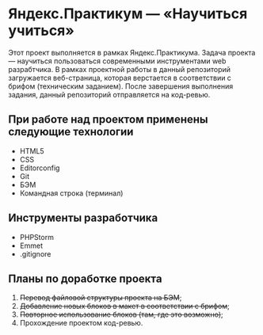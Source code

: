 # Яндекс.Практикум — «Научиться учиться»

Этот проект выполняется в рамках Яндекс.Практикума. Задача проекта — научиться пользоваться современными инструментами
web разрабтчика. В рамках проектной работы в данный репозиторий загружается веб-страница, которая верстается
в соответствии с брифом (техническим заданием). После завершения выполнения задания, данный репозиторий отправляется на
код-ревью.

## При работе над проектом применены следующие технологии

* HTML5
* CSS
* Editorconfig
* Git
* БЭМ
* Командная строка (терминал)

## Инструменты разработчика

* PHPStorm
* Emmet
* .gitignore


## Планы по доработке проекта

1. ~~Перевод файловой структуры проекта на БЭМ~~;
2. ~~Добавление новых блоков в макет в соответствии с брифом~~;
3. ~~Повторное использование блоков (там, где это возможно)~~;
4. Прохождение проектом код-ревью.

